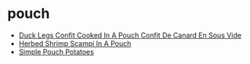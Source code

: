 # pouch

 * [Duck Legs Confit Cooked In A Pouch Confit De Canard En Sous Vide](index/d/duck-legs-confit-cooked-in-a-pouch-confit-de-canard-en-sous-vide.json)
 * [Herbed Shrimp Scampi In A Pouch](index/h/herbed-shrimp-scampi-in-a-pouch.json)
 * [Simple Pouch Potatoes](index/s/simple-pouch-potatoes.json)
